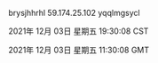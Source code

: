 brysjhhrhl 59.174.25.102 yqqlmgsycl

2021年 12月 03日 星期五 19:30:08 CST

2021年 12月 03日 星期五 11:30:08 GMT
